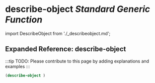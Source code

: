 # **describe-object** *Standard Generic Function*

import DescribeObject from './_describeobject.md';

<DescribeObject />

## Expanded Reference: describe-object

:::tip
TODO: Please contribute to this page by adding explanations and examples
:::

```lisp
(describe-object )
```
